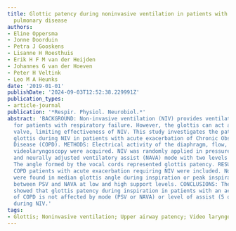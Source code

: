 ```yaml
---
title: Glottic patency during noninvasive ventilation in patients with chronic obstructive
  pulmonary disease
authors:
- Eline Oppersma
- Jonne Doorduin
- Petra J Gooskens
- Lisanne H Roesthuis
- Erik H F M van der Heijden
- Johannes G van der Hoeven
- Peter H Veltink
- Leo M A Heunks
date: '2019-01-01'
publishDate: '2024-09-03T12:52:38.229991Z'
publication_types:
- article-journal
publication: '*Respir. Physiol. Neurobiol.*'
abstract: 'BACKGROUND: Non-invasive ventilation (NIV) provides ventilatory support
  for patients with respiratory failure. However, the glottis can act as a closing
  valve, limiting effectiveness of NIV. This study investigates the patency of the
  glottis during NIV in patients with acute exacerbation of Chronic Obstructive Pulmonary
  Disease (COPD). METHODS: Electrical activity of the diaphragm, flow, pressure and
  videolaryngoscopy were acquired. NIV was randomly applied in pressure support (PSV)
  and neurally adjusted ventilatory assist (NAVA) mode with two levels of support.
  The angle formed by the vocal cords represented glottis patency. RESULTS: Eight
  COPD patients with acute exacerbation requiring NIV were included. No differences
  were found in median glottis angle during inspiration or peak inspiratory effort
  between PSV and NAVA at low and high support levels. CONCLUSIONS: The present study
  showed that glottis patency during inspiration in patients with an acute exacerbation
  of COPD is not affected by mode (PSV or NAVA) or level of assist (5 or 15 cm H2O)
  during NIV.'
tags:
- Glottis; Noninvasive ventilation; Upper airway patency; Video laryngoscopy
---
```

